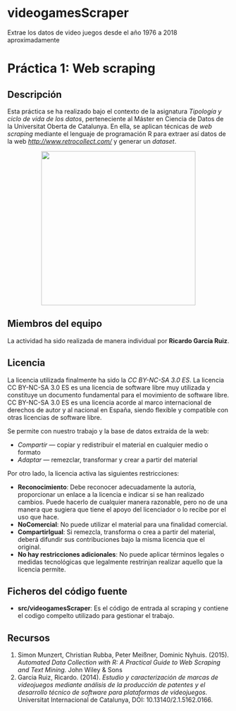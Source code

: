 # videogamesScraper
Extrae los datos de video juegos desde el año 1976 a 2018 aproximadamente

# Práctica 1: Web scraping

## Descripción

Esta práctica se ha realizado bajo el contexto de la asignatura _Tipología y ciclo de vida de los datos_, perteneciente al Máster en Ciencia de Datos de la Universitat Oberta de Catalunya. En ella, se aplican técnicas de _web scraping_ mediante el lenguaje de programación R para extraer así datos de la web _http://www.retrocollect.com/_ y generar un _dataset_.
<p align="center">
  <img src="http://www.retrocollect.com/videogamedatabase/public/images/various/RetroCollect-Logo.png" width="350"/>
</p>

## Miembros del equipo

La actividad ha sido realizada de manera individual por **Ricardo García Ruiz**.

## Licencia

La licencia utilizada finalmente ha sido la _CC BY-NC-SA 3.0 ES_.
La licencia CC BY-NC-SA 3.0 ES es una licencia de software libre muy utilizada y constituye un documento fundamental para el movimiento de software libre.
CC BY-NC-SA 3.0 ES es una licencia acorde al marco internacional de derechos de autor y al nacional en España, siendo flexible y compatible con otras licencias de software libre.

Se permite con nuestro trabajo y la base de datos extraída de la web:  

* *Compartir* — copiar y redistribuir el material en cualquier medio o formato
* *Adaptar* — remezclar, transformar y crear a partir del material

Por otro lado, la licencia activa las siguientes restricciones:  

* **Reconocimiento**: Debe reconocer adecuadamente la autoría, proporcionar un enlace a la licencia e indicar si se han realizado cambios. Puede hacerlo de cualquier manera razonable, pero no de una manera que sugiera que tiene el apoyo del licenciador o lo recibe por el uso que hace.
* **NoComercial**: No puede utilizar el material para una finalidad comercial.
* **CompartirIgual**: Si remezcla, transforma o crea a partir del material, deberá difundir sus contribuciones bajo la misma licencia que el original.
* **No hay restricciones adicionales**: No puede aplicar términos legales o medidas tecnológicas que legalmente restrinjan realizar aquello que la licencia permite.

## Ficheros del código fuente

* **src/videogamesScraper**: Es el código de entrada al scraping y contiene el codigo compelto utilizado para gestionar el trabajo.

## Recursos

1. Simon Munzert, Christian Rubba, Peter Meißner, Dominic Nyhuis. (2015). _Automated Data Collection with R: A Practical Guide to Web Scraping and Text Mining._ John Wiley & Sons
2. Garcia Ruiz, Ricardo. (2014). _Estudio y caracterización de marcas de videojuegos mediante análisis de la producción de patentes y el desarrollo técnico de software para plataformas de videojuegos._ Universitat Internacional de Catalunya, DOI: 10.13140/2.1.5162.0166. 
